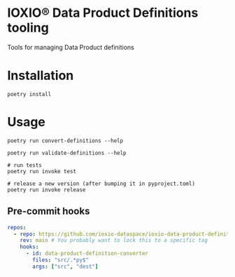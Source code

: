 # IOXIO® Data Product Definitions tooling

Tools for managing Data Product definitions

# Installation

```shell
poetry install
```

# Usage

```shell
poetry run convert-definitions --help

poetry run validate-definitions --help

# run tests
poetry run invoke test

# release a new version (after bumping it in pyproject.toml)
poetry run invoke release
```

## Pre-commit hooks

```yaml
repos:
  - repo: https://github.com/ioxio-dataspace/ioxio-data-product-definition-tooling
    rev: main # You probably want to lock this to a specific tag
    hooks:
      - id: data-product-definition-converter
        files: "src/.*py$"
        args: ["src", "dest"]
```
